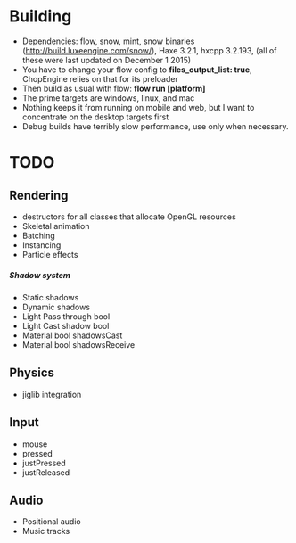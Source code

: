 # Building
* Dependencies: flow, snow, mint, snow binaries (http://build.luxeengine.com/snow/), Haxe 3.2.1, hxcpp 3.2.193, (all of these were last updated on December 1 2015)
* You have to change your flow config to **files_output_list: true**, ChopEngine relies on that for its preloader
* Then build as usual with flow: **flow run [platform]**
* The prime targets are windows, linux, and mac
* Nothing keeps it from running on mobile and web, but I want to concentrate on the desktop targets first
* Debug builds have terribly slow performance, use only when necessary.

# TODO

## Rendering
* destructors for all classes that allocate OpenGL resources
* Skeletal animation
* Batching
* Instancing
* Particle effects

##### Shadow system
* Static shadows
* Dynamic shadows
* Light Pass through bool
* Light Cast shadow bool
* Material bool shadowsCast
* Material bool shadowsReceive

## Physics
* jiglib integration

## Input
* mouse
* pressed
* justPressed
* justReleased

## Audio
* Positional audio
* Music tracks
